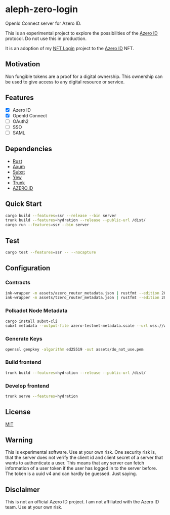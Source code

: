 # aleph-zero-login
OpenId Connect server for Azero ID.

This is an experimental project to explore the possibilities of the [Azero ID](https://azero.id/) protocol. Do not use this in production.

It is an adoption of my [NFT Login](https://github.com/nft-login/nft-login) project to the [Azero ID](https://azero.id/) NFT.

## Motivation

Non fungible tokens are a proof for a digital ownership. This ownership can be used to give access to any digital resource or service.

## Features

- [x] Azero ID
- [x] OpenId Connect
- [ ] OAuth2
- [ ] SSO
- [ ] SAML

## Dependencies

- [Rust](https://www.rust-lang.org/tools/install)
- [Axum](https://crates.io/crates/axum)
- [Subxt](https://crates.io/crates/subxt)
- [Yew](https://yew.rs/)
- [Trunk](https://trunkrs.dev/)
- [AZERO.ID](https://azero.id/)

## Quick Start

```sh
cargo build --features=ssr --release --bin server
trunk build --features=hydration --release --public-url /dist/
cargo run --features=ssr --bin server
```

## Test

```sh
cargo test --features=ssr -- --nocapture
```

## Configuration

### Contracts

```sh
ink-wrapper -m assets/azero_router_metadata.json | rustfmt --edition 2021 > src/azero/router_contract.rs
ink-wrapper -m assets/tzero_router_metadata.json | rustfmt --edition 2021 > src/tzero/router_contract.rs
```

### Polkadot Node Metadata

```sh
cargo install subxt-cli
subxt metadata --output-file azero-testnet-metadata.scale --url wss://ws.test.azero.dev:443
```

### Generate Keys

```sh
openssl genpkey -algorithm ed25519 -out assets/do_not_use.pem
```


### Build frontend

```sh
trunk build --features=hydration --release --public-url /dist/
```

### Develop frontend

```sh
trunk serve --features=hydration
```

## License

[MIT](LICENSE)

## Warning

This is experimental software. Use at your own risk.
One security risk is, that the server does not verify the client id and client secret of a server that wants to authenticate a user.
This means that any server can fetch information of a user token if the user has logged in to the server before.
The token is a uuid v4 and can hardly be guessed. Just saying.

## Disclaimer

This is not an official Azero ID project. I am not affiliated with the Azero ID team. Use at your own risk.
